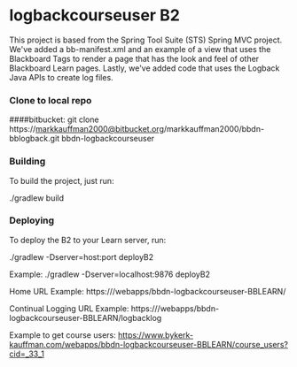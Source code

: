 logbackcourseuser B2
=====================

This project is based from the Spring Tool Suite (STS) Spring MVC project. We've added a bb-manifest.xml and an example of a view that uses the Blackboard Tags to render a page that has the look and feel of other Blackboard Learn pages.
Lastly, we've added code that uses the Logback Java APIs to create log files.

### Clone to local repo
####bitbucket:
git clone https://markkauffman2000@bitbucket.org/markkauffman2000/bbdn-bblogback.git bbdn-logbackcourseuser

### Building
To build the project, just run:

./gradlew build

### Deploying
To deploy the B2 to your Learn server, run:

./gradlew -Dserver=host:port deployB2

Example: ./gradlew -Dserver=localhost:9876 deployB2

Home URL Example: https://<hostname>/webapps/bbdn-logbackcourseuser-BBLEARN/

Continual Logging URL Example: https://<hostname>/webapps/bbdn-logbackcourseuser-BBLEARN/logbacklog

Example to get course users:
https://www.bykerk-kauffman.com/webapps/bbdn-logbackcourseuser-BBLEARN/course_users?cid=_33_1
